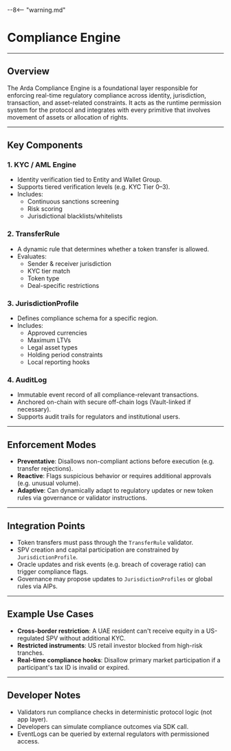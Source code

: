 --8<-- "warning.md"
# Compliance Engine

---

## Overview

The Arda Compliance Engine is a foundational layer responsible for enforcing real-time regulatory compliance across identity, jurisdiction, transaction, and asset-related constraints. It acts as the runtime permission system for the protocol and integrates with every primitive that involves movement of assets or allocation of rights.

---

## Key Components

### 1. **KYC / AML Engine**
- Identity verification tied to Entity and Wallet Group.
- Supports tiered verification levels (e.g. KYC Tier 0–3).
- Includes:
  - Continuous sanctions screening
  - Risk scoring
  - Jurisdictional blacklists/whitelists

### 2. **TransferRule**
- A dynamic rule that determines whether a token transfer is allowed.
- Evaluates:
  - Sender & receiver jurisdiction
  - KYC tier match
  - Token type
  - Deal-specific restrictions

### 3. **JurisdictionProfile**
- Defines compliance schema for a specific region.
- Includes:
  - Approved currencies
  - Maximum LTVs
  - Legal asset types
  - Holding period constraints
  - Local reporting hooks

### 4. **AuditLog**
- Immutable event record of all compliance-relevant transactions.
- Anchored on-chain with secure off-chain logs (Vault-linked if necessary).
- Supports audit trails for regulators and institutional users.

---

## Enforcement Modes

- **Preventative**: Disallows non-compliant actions before execution (e.g. transfer rejections).
- **Reactive**: Flags suspicious behavior or requires additional approvals (e.g. unusual volume).
- **Adaptive**: Can dynamically adapt to regulatory updates or new token rules via governance or validator instructions.

---

## Integration Points

- Token transfers must pass through the `TransferRule` validator.
- SPV creation and capital participation are constrained by `JurisdictionProfile`.
- Oracle updates and risk events (e.g. breach of coverage ratio) can trigger compliance flags.
- Governance may propose updates to `JurisdictionProfiles` or global rules via AIPs.

---

## Example Use Cases

- **Cross-border restriction**: A UAE resident can't receive equity in a US-regulated SPV without additional KYC.
- **Restricted instruments**: US retail investor blocked from high-risk tranches.
- **Real-time compliance hooks**: Disallow primary market participation if a participant's tax ID is invalid or expired.

---

## Developer Notes

- Validators run compliance checks in deterministic protocol logic (not app layer).
- Developers can simulate compliance outcomes via SDK call.
- EventLogs can be queried by external regulators with permissioned access.
